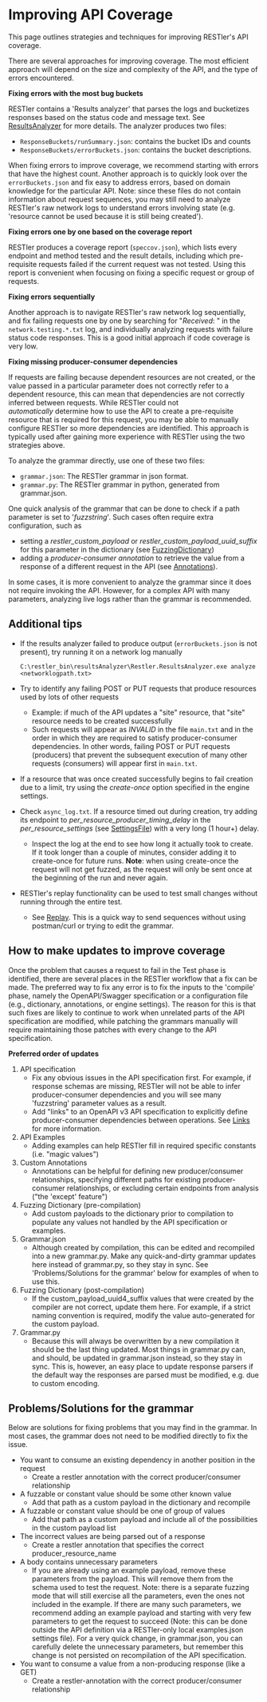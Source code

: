 # Improving API Coverage

This page outlines strategies and techniques for improving RESTler's API coverage.

There are several approaches for improving coverage.  The most efficient approach will depend on the size and complexity of the API, and the type of errors encountered.


**Fixing errors with the most bug buckets**

RESTler contains a 'Results analyzer' that parses the logs and bucketizes responses based on the status code and message text.   See [ResultsAnalyzer](ResultsAnalyzer.md) for more details.  The analyzer produces two files:

-  ```ResponseBuckets/runSummary.json```:  contains the bucket IDs and counts
-  ```ResponseBuckets/errorBuckets.json```:  contains the bucket descriptions.

When fixing errors to improve coverage, we recommend starting with errors that have the highest count.  Another approach is to quickly look over the ```errorBuckets.json``` and fix easy to address errors, based on domain knowledge for the particular API.  Note: since these files do not contain information about request sequences, you may still need to analyze RESTler's raw network logs to understand errors involving state (e.g. 'resource cannot be used because it is still being created').

**Fixing errors one by one based on the coverage report**

RESTler produces a coverage report (```speccov.json```), which lists every endpoint and method tested and the
result details, including which pre-requisite requests failed if the current request was not tested.
Using this report is convenient when focusing on fixing a specific request or group of requests.


**Fixing errors sequentially**

Another approach is to navigate RESTler's raw network log sequentially, and fix failing requests one by one by searching for "*Received*: " in the ```network.testing.*.txt``` log, and individually analyzing requests with failure status code responses.  This is a good initial approach if code coverage is very low.

**Fixing missing producer-consumer dependencies**

If requests are failing because dependent resources are not created, or the value passed in a particular parameter does not correctly refer to a dependent resource, this can mean that dependencies are not correctly inferred between requests.  While RESTler could not *automatically* determine how to use the API to create a pre-requisite resource that is required for this request, you may be able to manually configure RESTler so more dependencies are identified.  This approach is typically used after gaining more experience with RESTler using the two strategies above.

To analyze the grammar directly, use one of these two files:

- ```grammar.json```: The RESTler grammar in json format.
- ```grammar.py```: The RESTler grammar in python, generated from grammar.json.

One quick analysis of the grammar that can be done to check if a path parameter is set to '*fuzzstring*'.  Such cases often require extra configuration, such as

- setting a *restler_custom_payload* or *restler_custom_payload_uuid_suffix* for this parameter in the dictionary (see [FuzzingDictionary](FuzzingDictionary.md))
- adding a *producer-consumer annotation* to retrieve the value from a response of a different request in the API (see [Annotations](Annotations.md)).

In some cases, it is more convenient to analyze the grammar since it does not require invoking the API.  However, for a complex API with many parameters, analyzing live logs rather than the grammar is recommended.

## Additional tips

* If the results analyzer failed to produce output (```errorBuckets.json``` is not present), try running it on a network log manually

  ```C:\restler_bin\resultsAnalyzer\Restler.ResultsAnalyzer.exe analyze <networklogpath.txt>```

* Try to identify any failing POST or PUT requests that produce resources used by lots of other requests
  * Example: if much of the API updates a "site" resource, that "site" resource needs to be created successfully
  * Such requests will appear as *INVALID* in the file ```main.txt```
  and in the order in which they are required to satisfy producer-consumer dependencies.
  In other words, failing POST or PUT requests (producers) that prevent the subsequent execution of many other requests (consumers)
  will appear first in ```main.txt```.

* If a resource that was once created successfully begins to fail creation due to a limit,
  try using the *create-once* option specified in the engine settings.

* Check ```async_log.txt```. If a resource timed out during creation,
try adding its endpoint to *per_resource_producer_timing_delay* in the *per_resource_settings* (see [SettingsFile](SettingsFile.md)) with a very long (1 hour+) delay.

  * Inspect the log at the end to see how long it actually took to create.
  If it took longer than a couple of minutes, consider adding it to create-once for future runs.
  **Note**: when using create-once the request will not get fuzzed,
  as the request will only be sent once at the beginning of the run and never again.

* RESTler's replay functionality can be used to test small changes without running through the entire test.

  * See [Replay](Replay.md).  This is a quick way to send sequences without using postman/curl
    or trying to edit the grammar.

## How to make updates to improve coverage

Once the problem that causes a request to fail in the Test phase is identified, there are several places in the RESTler workflow that a fix can be made.  The preferred way to fix any error is to fix the inputs to the 'compile' phase, namely the OpenAPI/Swagger specification or a configuration file (e.g., dictionary, annotations, or engine settings).  The reason for this is that such fixes are likely to continue to work when unrelated parts of the API specification are modified, while patching the grammars manually will require maintaining those patches with every change to the API specification.

**Preferred order of updates**

1. API specification
   - Fix any obvious issues in the API specification first.
     For example, if response schemas are missing,
     RESTler will not be able to infer producer-consumer dependencies
     and you will see many 'fuzzstring' parameter values as a result.
   - Add "links" to an OpenAPI v3 API specification to explicitly define
     producer-consumer dependencies between operations.
     See [Links](Links.md) for more information.
2. API Examples
   - Adding examples can help RESTler fill in required specific constants (i.e. "magic values")
3. Custom Annotations
   - Annotations can be helpful for defining new producer/consumer relationships,
     specifying different paths for existing producer-consumer relationships,
     or excluding certain endpoints from analysis ("the 'except' feature")
4. Fuzzing Dictionary (pre-compilation)
   - Add custom payloads to the dictionary prior to compilation to populate any values not handled
     by the API specification or examples.
5. Grammar.json
   - Although created by compilation, this can be edited and recompiled into a new grammar.py.
     Make any quick-and-dirty grammar updates here instead of grammar.py, so they stay in sync.
     See 'Problems/Solutions for the grammar' below for examples of when to use this.
6. Fuzzing Dictionary (post-compilation)
   - If the custom_payload_uuid4_suffix values that were created by the compiler are not correct, update them here.
     For example, if a strict naming convention is required,
     modify the value auto-generated for the custom payload.
7. Grammar.py
   - Because this will always be overwritten by a new compilation it should be the last thing updated.
     Most things in grammar.py can, and should, be updated in grammar.json instead, so they stay in sync.
     This is, however, an easy place to update response parsers
     if the default way the responses are parsed must be modified,
     e.g. due to custom encoding.



## Problems/Solutions for the grammar

Below are solutions for fixing problems that you may find in the grammar.
In most cases, the grammar does not need to be modified directly to fix the issue.

* You want to consume an existing dependency in another position in the request
  * Create a restler annotation with the correct producer/consumer relationship
* A fuzzable or constant value should be some other known value
  * Add that path as a custom payload in the dictionary and recompile
* A fuzzable or constant value should be one of group of values
  * Add that path as a custom payload and include all of the possibilities in the custom payload list
* The incorrect values are being parsed out of a response
  * Create a restler annotation that specifies the correct producer_resource_name
* A body contains unnecessary parameters
  * If you are already using an example payload,
  remove these parameters from the payload.
  This will remove them from the schema used to test the request.
  Note: there is a separate fuzzing mode that will still exercise all the parameters,
  even the ones not included in the example.
  If there are many such parameters,
  we recommend adding an example payload and starting with very few parameters to get the request to succeed
  (Note: this can be done outside the API definition via a RESTler-only local examples.json settings file).
  For a very quick change, in grammar.json, you can carefully delete the unnecessary parameters,
  but remember this change is not persisted on recompilation of the API specification.
* You want to consume a value from a non-producing response (like a GET)
  * Create a restler-annotation with the correct producer/consumer relationship

